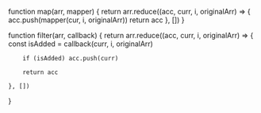 function map(arr, mapper) {
    return arr.reduce((acc, curr, i, originalArr) => {
        acc.push(mapper(cur, i, originalArr))
        return acc
    }, [])
}

function filter(arr, callback) {
    return arr.reduce((acc, curr, i, originalArr) => {
        const isAdded = callback(curr, i, originalArr)

        if (isAdded) acc.push(curr)

        return acc

    }, [])

}